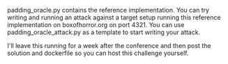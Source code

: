 padding_oracle.py contains the reference implementation. You can try writing and running an attack against a target setup running this reference implementation on boxofhorror.org on port 4321.  You can use padding_oracle_attack.py as a template to start writing your attack.

I'll leave this running for a week after the conference and then post the solution and dockerfile so you can host this challenge yourself.
